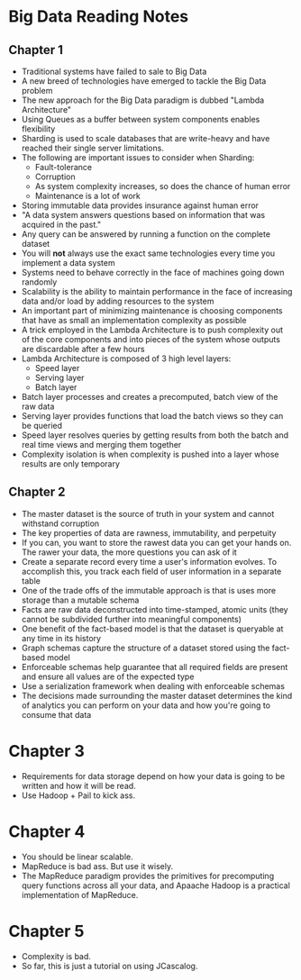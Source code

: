 # Big Data Reading Notes

## Chapter 1

- Traditional systems have failed to sale to Big Data
- A new breed of technologies have emerged to tackle the Big Data problem
- The new approach for the Big Data paradigm is dubbed "Lambda Architecture"
- Using Queues as a buffer between system components enables flexibility
- Sharding is used to scale databases that are write-heavy and have reached
  their single server limitations.
- The following are important issues to consider when Sharding:
    - Fault-tolerance
    - Corruption
    - As system complexity increases, so does the chance of human error
    - Maintenance is a lot of work
- Storing immutable data provides insurance against human error
- "A data system answers questions based on information that was acquired in the
  past."
- Any query can be answered by running a function on the complete dataset
- You will **not** always use the exact same technologies every time you
  implement a data system
- Systems need to behave correctly in the face of machines going down randomly
- Scalability is the ability to maintain performance in the face of increasing
  data and/or load by adding resources to the system
- An important part of minimizing maintenance is choosing components that have
  as small an implementation complexity as possible
- A trick employed in the Lambda Architecture is to push complexity out of the
  core components and into pieces of the system whose outputs are discardable
  after a few hours
- Lambda Architecture is composed of 3 high level layers:
    - Speed layer
    - Serving layer
    - Batch layer
- Batch layer processes and creates a precomputed, batch view of the raw data
- Serving layer provides functions that load the batch views so they can be
  queried
- Speed layer resolves queries by getting results from both the batch and real
  time views and merging them together
- Complexity isolation is when complexity is pushed into a layer whose results
  are only temporary

## Chapter 2

- The master dataset is the source of truth in your system and cannot withstand
  corruption
- The key properties of data are rawness, immutability, and perpetuity
- If you can, you want to store the rawest data you can get your hands on. The
  rawer your data, the more questions you can ask of it
- Create a separate record every time a user's information evolves. To
  accomplish this, you track each field of user information in a separate table
- One of the trade offs of the immutable approach is that is uses more storage
  than a mutable schema
- Facts are raw data deconstructed into time-stamped, atomic units (they cannot
  be subdivided further into meaningful components)
- One benefit of the fact-based model is that the dataset is queryable at any
  time in its history
- Graph schemas capture the structure of a dataset stored using the fact-based
  model
- Enforceable schemas help guarantee that all required fields are present and
  ensure all values are of the expected type
- Use a serialization framework when dealing with enforceable schemas
- The decisions made surrounding the master dataset determines the kind of
  analytics you can perform on your data and how you're going to consume that
  data

# Chapter 3

- Requirements for data storage depend on how your data is going to be written
  and how it will be read.
- Use Hadoop + Pail to kick ass.

# Chapter 4

- You should be linear scalable.
- MapReduce is bad ass. But use it wisely.
- The MapReduce paradigm provides the primitives for precomputing query
  functions across all your data, and Apaache Hadoop is a practical
  implementation of MapReduce.

# Chapter 5

- Complexity is bad.
- So far, this is just a tutorial on using JCascalog.
